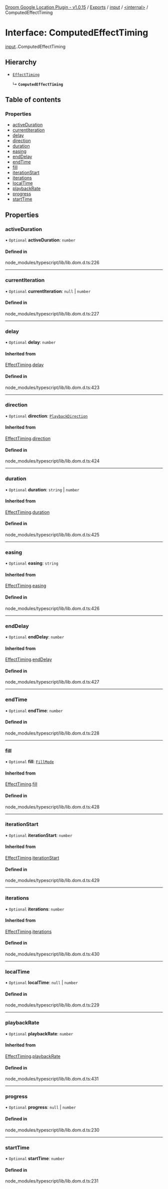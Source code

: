 [Droom Google Location Plugin - v1.0.15](../README.md) / [Exports](../modules.md) / [input](../modules/input.md) / [<internal\>](../modules/input._internal_.md) / ComputedEffectTiming

# Interface: ComputedEffectTiming

[input](../modules/input.md).[<internal>](../modules/input._internal_.md).ComputedEffectTiming

## Hierarchy

- [`EffectTiming`](input._internal_.EffectTiming.md)

  ↳ **`ComputedEffectTiming`**

## Table of contents

### Properties

- [activeDuration](input._internal_.ComputedEffectTiming.md#activeduration)
- [currentIteration](input._internal_.ComputedEffectTiming.md#currentiteration)
- [delay](input._internal_.ComputedEffectTiming.md#delay)
- [direction](input._internal_.ComputedEffectTiming.md#direction)
- [duration](input._internal_.ComputedEffectTiming.md#duration)
- [easing](input._internal_.ComputedEffectTiming.md#easing)
- [endDelay](input._internal_.ComputedEffectTiming.md#enddelay)
- [endTime](input._internal_.ComputedEffectTiming.md#endtime)
- [fill](input._internal_.ComputedEffectTiming.md#fill)
- [iterationStart](input._internal_.ComputedEffectTiming.md#iterationstart)
- [iterations](input._internal_.ComputedEffectTiming.md#iterations)
- [localTime](input._internal_.ComputedEffectTiming.md#localtime)
- [playbackRate](input._internal_.ComputedEffectTiming.md#playbackrate)
- [progress](input._internal_.ComputedEffectTiming.md#progress)
- [startTime](input._internal_.ComputedEffectTiming.md#starttime)

## Properties

### activeDuration

• `Optional` **activeDuration**: `number`

#### Defined in

node_modules/typescript/lib/lib.dom.d.ts:226

___

### currentIteration

• `Optional` **currentIteration**: ``null`` \| `number`

#### Defined in

node_modules/typescript/lib/lib.dom.d.ts:227

___

### delay

• `Optional` **delay**: `number`

#### Inherited from

[EffectTiming](input._internal_.EffectTiming.md).[delay](input._internal_.EffectTiming.md#delay)

#### Defined in

node_modules/typescript/lib/lib.dom.d.ts:423

___

### direction

• `Optional` **direction**: [`PlaybackDirection`](../modules/input._internal_.md#playbackdirection)

#### Inherited from

[EffectTiming](input._internal_.EffectTiming.md).[direction](input._internal_.EffectTiming.md#direction)

#### Defined in

node_modules/typescript/lib/lib.dom.d.ts:424

___

### duration

• `Optional` **duration**: `string` \| `number`

#### Inherited from

[EffectTiming](input._internal_.EffectTiming.md).[duration](input._internal_.EffectTiming.md#duration)

#### Defined in

node_modules/typescript/lib/lib.dom.d.ts:425

___

### easing

• `Optional` **easing**: `string`

#### Inherited from

[EffectTiming](input._internal_.EffectTiming.md).[easing](input._internal_.EffectTiming.md#easing)

#### Defined in

node_modules/typescript/lib/lib.dom.d.ts:426

___

### endDelay

• `Optional` **endDelay**: `number`

#### Inherited from

[EffectTiming](input._internal_.EffectTiming.md).[endDelay](input._internal_.EffectTiming.md#enddelay)

#### Defined in

node_modules/typescript/lib/lib.dom.d.ts:427

___

### endTime

• `Optional` **endTime**: `number`

#### Defined in

node_modules/typescript/lib/lib.dom.d.ts:228

___

### fill

• `Optional` **fill**: [`FillMode`](../modules/input._internal_.md#fillmode)

#### Inherited from

[EffectTiming](input._internal_.EffectTiming.md).[fill](input._internal_.EffectTiming.md#fill)

#### Defined in

node_modules/typescript/lib/lib.dom.d.ts:428

___

### iterationStart

• `Optional` **iterationStart**: `number`

#### Inherited from

[EffectTiming](input._internal_.EffectTiming.md).[iterationStart](input._internal_.EffectTiming.md#iterationstart)

#### Defined in

node_modules/typescript/lib/lib.dom.d.ts:429

___

### iterations

• `Optional` **iterations**: `number`

#### Inherited from

[EffectTiming](input._internal_.EffectTiming.md).[iterations](input._internal_.EffectTiming.md#iterations)

#### Defined in

node_modules/typescript/lib/lib.dom.d.ts:430

___

### localTime

• `Optional` **localTime**: ``null`` \| `number`

#### Defined in

node_modules/typescript/lib/lib.dom.d.ts:229

___

### playbackRate

• `Optional` **playbackRate**: `number`

#### Inherited from

[EffectTiming](input._internal_.EffectTiming.md).[playbackRate](input._internal_.EffectTiming.md#playbackrate)

#### Defined in

node_modules/typescript/lib/lib.dom.d.ts:431

___

### progress

• `Optional` **progress**: ``null`` \| `number`

#### Defined in

node_modules/typescript/lib/lib.dom.d.ts:230

___

### startTime

• `Optional` **startTime**: `number`

#### Defined in

node_modules/typescript/lib/lib.dom.d.ts:231
